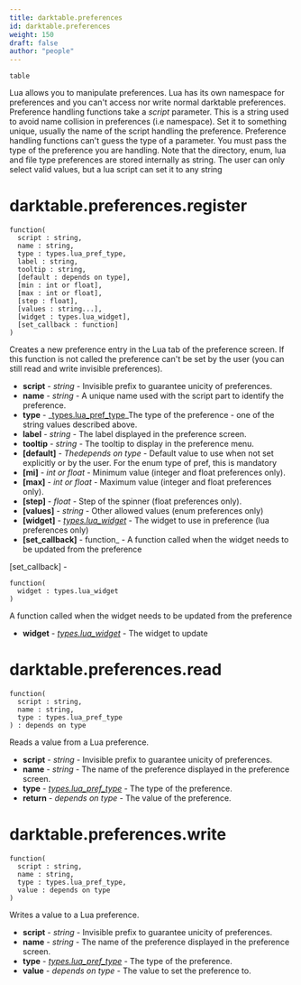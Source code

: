 ```yaml
---
title: darktable.preferences
id: darktable.preferences
weight: 150
draft: false
author: "people"
---
```


`table`

Lua allows you to manipulate preferences. Lua has its own namespace for preferences and
you can't access nor write normal darktable preferences.
Preference handling functions take a _script_ parameter. This is a string used to avoid
name collision in preferences (i.e namespace). Set it to something unique, usually the
name of the script handling the preference.
Preference handling functions can't guess the type of a parameter. You must pass the type
of the preference you are handling.
Note that the directory, enum, lua and file type preferences are stored internally as string.
The user can only select valid values, but a lua script can set it to any string

# darktable.preferences.register

```
function(
  script : string,
  name : string,
  type : types.lua_pref_type,
  label : string,
  tooltip : string,
  [default : depends on type],
  [min : int or float],
  [max : int or float],
  [step : float],
  [values : string...],
  [widget : types.lua_widget],
  [set_callback : function]
)
```

Creates a new preference entry in the Lua tab of the preference screen. If this function
is not called the preference can't be set by the user (you can still read and write invisible
preferences).

* **script** - _string_ - Invisible prefix to guarantee unicity of preferences.
* **name** - _string_ - A unique name used with the script part to identify the preference.
* **type** - _[types.lua_pref_type](../../types/lua_pref_type)_The type of the preference - one of the string values described above.
* **label** - _string_ - The label displayed in the preference screen.
* **tooltip** - _string_ - The tooltip to display in the preference menu.
* **\[default\]** - _Thedepends on type_ - Default value to use when not set explicitly or by the user.
For the enum type of pref, this is mandatory
* **\[mi\]** - _int or float_ - Minimum value \(integer and float preferences only\).
* **\[max\]** - _int or float_ - Maximum value \(integer and float preferences only\).
* **\[step\]** - _float_ - Step of the spinner \(float preferences only\).
* **\[values\]** - _string_ - Other allowed values \(enum preferences only\)
* **\[widget\]** - _[types.lua_widget](../../types/lua_widget)_ - The widget to use in preference \(lua preferences only\)
* **\[set_callback\]** - function_ - A function called when the widget needs to be updated from the preference

\[set_callback\] -

```
function(
  widget : types.lua_widget
)
```

A function called when the widget needs to be updated from the preference

* **widget** - _[types.lua_widget](../../types/lua_widget)_ - The widget to update

# darktable.preferences.read

```
function(
  script : string,
  name : string,
  type : types.lua_pref_type
) : depends on type
```

Reads a value from a Lua preference.

* **script** - _string_ - Invisible prefix to guarantee unicity of preferences.
* **name** - _string_ - The name of the preference displayed in the preference screen.
* **type** - _[types.lua_pref_type](../../types/lua_pref_type)_ - The type of the preference.
* **return** - _depends on type_ - The value of the preference.

# darktable.preferences.write

```
function(
  script : string,
  name : string,
  type : types.lua_pref_type,
  value : depends on type
)
```

Writes a value to a Lua preference.

* **script** - _string_ - Invisible prefix to guarantee unicity of preferences.
* **name** - _string_ - The name of the preference displayed in the preference screen.
* **type** - _[types.lua_pref_type](../../types/lua_pref_type)_ - The type of the preference.
* **value** - _depends on type_ - The value to set the preference to.
